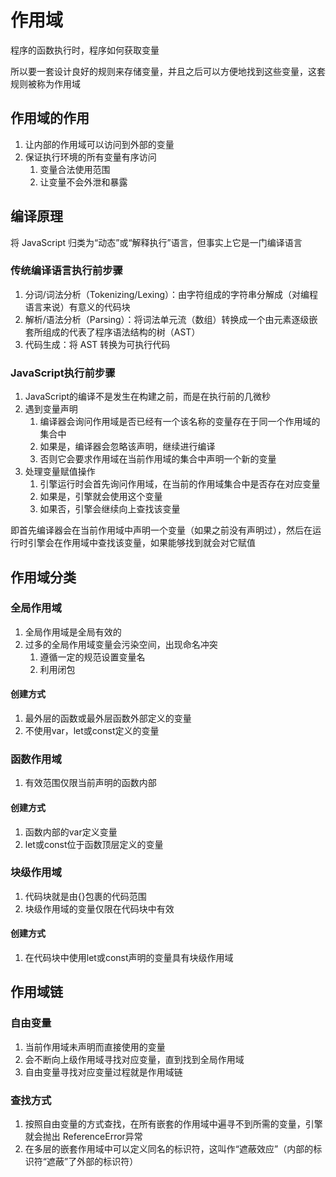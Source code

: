 # 作用域

程序的函数执行时，程序如何获取变量

所以要一套设计良好的规则来存储变量，并且之后可以方便地找到这些变量，这套规则被称为作用域

## 作用域的作用

1. 让内部的作用域可以访问到外部的变量
2. 保证执行环境的所有变量有序访问
   1. 变量合法使用范围
   2. 让变量不会外泄和暴露

## 编译原理

将 JavaScript 归类为“动态”或“解释执行”语言，但事实上它是一门编译语言

### 传统编译语言执行前步骤

1. 分词/词法分析（Tokenizing/Lexing）：由字符组成的字符串分解成（对编程语言来说）有意义的代码块
2. 解析/语法分析（Parsing）：将词法单元流（数组）转换成一个由元素逐级嵌套所组成的代表了程序语法结构的树（AST）
3. 代码生成：将 AST 转换为可执行代码

### JavaScript执行前步骤

1. JavaScript的编译不是发生在构建之前，而是在执行前的几微秒
2. 遇到变量声明
   1. 编译器会询问作用域是否已经有一个该名称的变量存在于同一个作用域的集合中
   2. 如果是，编译器会忽略该声明，继续进行编译
   3. 否则它会要求作用域在当前作用域的集合中声明一个新的变量
3. 处理变量赋值操作
   1. 引擎运行时会首先询问作用域，在当前的作用域集合中是否存在对应变量
   2. 如果是，引擎就会使用这个变量
   3. 如果否，引擎会继续向上查找该变量

即首先编译器会在当前作用域中声明一个变量（如果之前没有声明过），然后在运行时引擎会在作用域中查找该变量，如果能够找到就会对它赋值

## 作用域分类

### 全局作用域

1. 全局作用域是全局有效的
2. 过多的全局作用域变量会污染空间，出现命名冲突
   1. 遵循一定的规范设置变量名
   2. 利用闭包

#### 创建方式

1. 最外层的函数或最外层函数外部定义的变量
2. 不使用var，let或const定义的变量

### 函数作用域

1. 有效范围仅限当前声明的函数内部

#### 创建方式

1. 函数内部的var定义变量
2. let或const位于函数顶层定义的变量

### 块级作用域

1. 代码块就是由{}包裹的代码范围
2. 块级作用域的变量仅限在代码块中有效

#### 创建方式

1. 在代码块中使用let或const声明的变量具有块级作用域

## 作用域链

### 自由变量

1. 当前作用域未声明而直接使用的变量
2. 会不断向上级作用域寻找对应变量，直到找到全局作用域
3. 自由变量寻找对应变量过程就是作用域链

### 查找方式

1. 按照自由变量的方式查找，在所有嵌套的作用域中遍寻不到所需的变量，引擎就会抛出 ReferenceError异常
2. 在多层的嵌套作用域中可以定义同名的标识符，这叫作“遮蔽效应”（内部的标识符“遮蔽”了外部的标识符）
